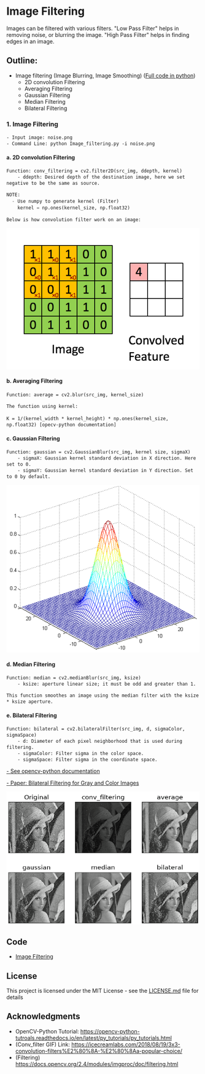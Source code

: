 # Image Filtering
Images can be filtered with various filters. "Low Pass Filter" helps in removing noise, or blurring the image. 
"High Pass Filter" helps in finding edges in an image.

## Outline:
- Image filtering (Image Blurring, Image Smoothing) ([Full code in python](https://github.com/Hank-Tsou/Computer-Vision-OpenCV-Python/blob/master/tutorials/Image_Processing/4_Image_Filtering/Image_filtering.py))
    - 2D convolution Filtering
    - Averaging Filtering
    - Gaussian Filtering
    - Median Filtering
    - Bilateral Filtering

### 1. Image Filtering 
```
- Input image: noise.png
- Command Line: python Image_filtering.py -i noise.png
```

#### a. 2D convolution Filtering
```
Function: conv_filtering = cv2.filter2D(src_img, ddepth, kernel)
    - ddepth: Desired depth of the destination image, here we set negative to be the same as source.
```
```python
NOTE: 
  - Use numpy to generate kernel (Filter)
    kernel = np.ones(kernel_size, np.float32)
```
```
Below is how convolution filter work on an image:
```
![](README_IMG/conv_filter.gif)

#### b. Averaging Filtering
```
Function: average = cv2.blur(src_img, kernel_size)
```
```
The function using kernel:

K = 1/(kernel_width * kernel_height) * np.ones(kernel_size, np.float32) [opecv-python documentation]
```
#### c. Gaussian Filtering
```
Function: gaussian = cv2.GaussianBlur(src_img, kernel size, sigmaX)
    - sigmaX: Gaussian kernel standard deviation in X direction. Here set to 0.
    - sigmaY: Gaussian kernel standard deviation in Y direction. Set to 0 by default.
```
![](README_IMG/Gaussian_filter.png)

#### d. Median Filtering
```
Function: median = cv2.medianBlur(src_img, ksize)
    - ksize: aperture linear size; it must be odd and greater than 1.
```
```
This function smoothes an image using the median filter with the ksize * ksize aperture.
```
#### e. Bilateral Filtering
```
Function: bilateral = cv2.bilateralFilter(src_img, d, sigmaColor, sigmaSpace)
    - d: Diameter of each pixel neighborhood that is used during filtering. 
    - sigmaColor: Filter sigma in the color space. 
    - sigmaSpace: Filter sigma in the coordinate space. 
```
[- See opencv-python documentation](https://docs.opencv.org/2.4/modules/imgproc/doc/filtering.html)

[- Paper: Bilateral Filtering for Gray and Color Images](http://homepages.inf.ed.ac.uk/rbf/CVonline/LOCAL_COPIES/MANDUCHI1/Bilateral_Filtering.html)

![](README_IMG/Image_filtering.png)

## Code
- [Image Filtering](https://github.com/Hank-Tsou/Computer-Vision-OpenCV-Python/blob/master/tutorials/Image_Processing/4_Image_Filtering/Image_filtering.py)

## License

This project is licensed under the MIT License - see the [LICENSE.md](LICENSE.md) file for details

## Acknowledgments

* OpenCV-Python Tutorial: https://opencv-python-tutroals.readthedocs.io/en/latest/py_tutorials/py_tutorials.html
* (Conv_filter GIF) Link: https://icecreamlabs.com/2018/08/19/3x3-convolution-filters%E2%80%8A-%E2%80%8Aa-popular-choice/
* (Filtering) https://docs.opencv.org/2.4/modules/imgproc/doc/filtering.html
